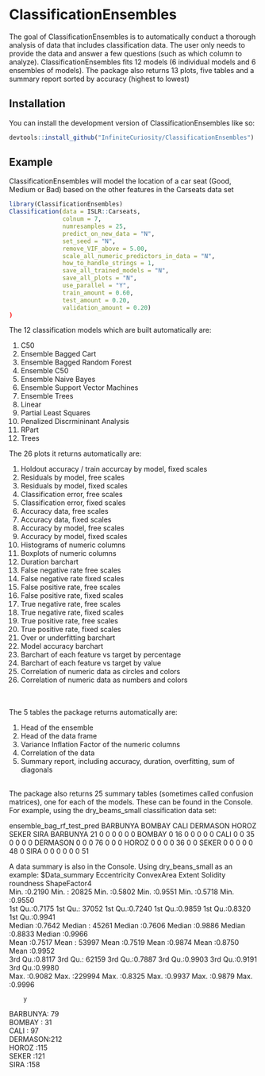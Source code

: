 
# ClassificationEnsembles

<!-- badges: start -->
<!-- badges: end -->

The goal of ClassificationEnsembles is to automatically conduct a thorough analysis of data that includes classification data. The user only needs to provide the data and answer a few questions (such as which column to analyze). ClassificationEnsembles fits 12 models (6 individual models and 6 ensembles of models). The package also returns 13 plots, five tables and a summary report sorted by accuracy (highest to lowest)

## Installation

You can install the development version of ClassificationEnsembles like so:

``` r
devtools::install_github("InfiniteCuriosity/ClassificationEnsembles")
```

## Example

ClassificationEnsembles will model the location of a car seat (Good, Medium or Bad) based on the other features in the Carseats data set

``` r
library(ClassificationEnsembles)
Classification(data = ISLR::Carseats,
               colnum = 7,
               numresamples = 25,
               predict_on_new_data = "N",
               set_seed = "N",
               remove_VIF_above = 5.00,
               scale_all_numeric_predictors_in_data = "N",
               how_to_handle_strings = 1,
               save_all_trained_models = "N",
               save_all_plots = "N",
               use_parallel = "Y",
               train_amount = 0.60,
               test_amount = 0.20,
               validation_amount = 0.20)
)

```

The 12 classification models which are built automatically are:

1. C50
2. Ensemble Bagged Cart
3. Ensemble Bagged Random Forest
4. Ensemble C50
5. Ensemble Naive Bayes
6. Ensemble Support Vector Machines
7. Ensemble Trees
8. Linear
9. Partial Least Squares
10. Penalized Discrmininant Analysis
11. RPart
12. Trees


The 26 plots it returns automatically are:<br>
1. Holdout accuracy / train accurcay by model, fixed scales
2. Residuals by model, free scales
3. Residuals by model, fixed scales
4. Classification error, free scales
5. Classification error, fixed scales
6. Accuracy data, free scales
7. Accuracy data, fixed scales
8. Accuracy by model, free scales
9. Accuracy by model, fixed scales
10. Histograms of numeric columns
11. Boxplots of numeric columns
12. Duration barchart
13. False negative rate free scales
14. False negative rate fixed scales
15. False positive rate, free scales
16. False positive rate, fixed scales
17. True negative rate, free scales
18. True negative rate, fixed scales
19. True positive rate, free scales
20. True positive rate, fixed scales
21. Over or underfitting barchart
22. Model accuracy barchart
23. Barchart of each feature vs target by percentage
24. Barchart of each feature vs target by value
25. Correlation of numeric data as circles and colors
26. Correlation of numeric data as numbers and colors

<br><br>
The 5 tables the package returns automatically are:<br>
1. Head of the ensemble<br>
2. Head of the data frame<br>
3. Variance Inflation Factor of the numeric columns
4. Correlation of the data<br>
5. Summary report, including accuracy, duration, overfitting, sum of diagonals<br>
<br>
The package also returns 25 summary tables (sometimes called confusion matrices), one for each of the models. These can be found in the Console. For example, using the dry_beams_small classification data set:

ensemble_bag_rf_test_pred BARBUNYA BOMBAY CALI DERMASON HOROZ SEKER SIRA
                 BARBUNYA       21      0    0        0     0     0    0
                 BOMBAY          0     16    0        0     0     0    0
                 CALI            0      0   35        0     0     0    0
                 DERMASON        0      0    0       76     0     0    0
                 HOROZ           0      0    0        0    36     0    0
                 SEKER           0      0    0        0     0    48    0
                 SIRA            0      0    0        0     0     0   51

A data summary is also in the Console. Using dry_beans_small as an example:
$Data_summary
  Eccentricity      ConvexArea         Extent          Solidity        roundness       ShapeFactor4   
 Min.   :0.2190   Min.   : 20825   Min.   :0.5802   Min.   :0.9551   Min.   :0.5718   Min.   :0.9550  
 1st Qu.:0.7175   1st Qu.: 37052   1st Qu.:0.7240   1st Qu.:0.9859   1st Qu.:0.8320   1st Qu.:0.9941  
 Median :0.7642   Median : 45261   Median :0.7606   Median :0.9886   Median :0.8833   Median :0.9966  
 Mean   :0.7517   Mean   : 53997   Mean   :0.7519   Mean   :0.9874   Mean   :0.8750   Mean   :0.9952  
 3rd Qu.:0.8117   3rd Qu.: 62159   3rd Qu.:0.7887   3rd Qu.:0.9903   3rd Qu.:0.9191   3rd Qu.:0.9980  
 Max.   :0.9082   Max.   :229994   Max.   :0.8325   Max.   :0.9937   Max.   :0.9879   Max.   :0.9996  
                                                                                                      
        y      
 BARBUNYA: 79  
 BOMBAY  : 31  
 CALI    : 97  
 DERMASON:212  
 HOROZ   :115  
 SEKER   :121  
 SIRA    :158  

